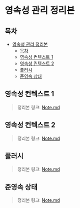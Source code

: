 # 영속성 관리 정리본

## 목차
- [영속성 관리 정리본](#영속성-관리-정리본)
  - [목차](#목차)
  - [영속성 컨텍스트 1](#영속성-컨텍스트-1)
  - [영속성 컨텍스트 2](#영속성-컨텍스트-2)
  - [플러시](#플러시)
  - [준영속 상태](#준영속-상태)

## 영속성 컨텍스트 1
> 정리본 링크: [Note.md](./Chpater%2001%20-%20%EC%98%81%EC%86%8D%EC%84%B1%20%EC%BB%A8%ED%85%8D%EC%8A%A4%ED%8A%B8%201/Note.md)

## 영속성 컨텍스트 2
> 정리본 링크: [Note.md](./Chpater%2002%20-%20%EC%98%81%EC%86%8D%EC%84%B1%20%EC%BB%A8%ED%85%8D%EC%8A%A4%ED%8A%B8%202/Note.md)

## 플러시
> 정리본 링크: [Note.md](./Chpater%2003%20-%20%ED%94%8C%EB%9F%AC%EC%8B%9C/Note.md)

## 준영속 상태
> 정리본 링크: [Note.md](./Chpater%2004%20-%20%EC%A4%80%EC%98%81%EC%86%8D%20%EC%83%81%ED%83%9C/Note.md)